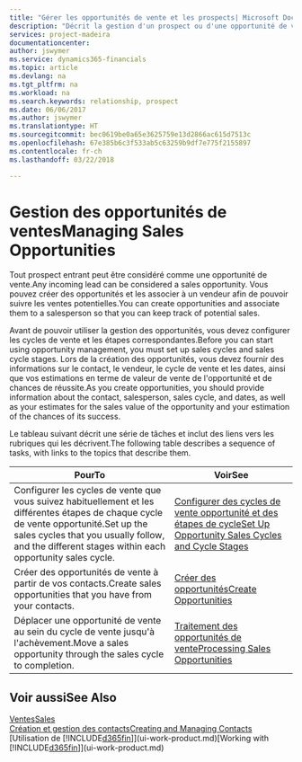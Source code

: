```yaml
---
title: "Gérer les opportunités de vente et les prospects| Microsoft Docs"
description: "Décrit la gestion d'un prospect ou d'une opportunité de ventes entrant dans Finance and Operations, Business edition, et l'association de l'opportunité à un vendeur pour effectuer le suivi des ventes potentielles."
services: project-madeira
documentationcenter: 
author: jswymer
ms.service: dynamics365-financials
ms.topic: article
ms.devlang: na
ms.tgt_pltfrm: na
ms.workload: na
ms.search.keywords: relationship, prospect
ms.date: 06/06/2017
ms.author: jswymer
ms.translationtype: HT
ms.sourcegitcommit: bec0619be0a65e3625759e13d2866ac615d7513c
ms.openlocfilehash: 67e385b6c3f533ab5c63259b9df7e775f2155897
ms.contentlocale: fr-ch
ms.lasthandoff: 03/22/2018

---
```

# <a name="managing-sales-opportunities"></a><span data-ttu-id="e2542-103">Gestion des opportunités de ventes</span><span class="sxs-lookup"><span data-stu-id="e2542-103">Managing Sales Opportunities</span></span>
<span data-ttu-id="e2542-104">Tout prospect entrant peut être considéré comme une opportunité de vente.</span><span class="sxs-lookup"><span data-stu-id="e2542-104">Any incoming lead can be considered a sales opportunity.</span></span> <span data-ttu-id="e2542-105">Vous pouvez créer des opportunités et les associer à un vendeur afin de pouvoir suivre les ventes potentielles.</span><span class="sxs-lookup"><span data-stu-id="e2542-105">You can create opportunities and associate them to a salesperson so that you can keep track of potential sales.</span></span>

<span data-ttu-id="e2542-106">Avant de pouvoir utiliser la gestion des opportunités, vous devez configurer les cycles de vente et les étapes correspondantes.</span><span class="sxs-lookup"><span data-stu-id="e2542-106">Before you can start using opportunity management, you must set up sales cycles and sales cycle stages.</span></span> <span data-ttu-id="e2542-107">Lors de la création des opportunités, vous devez fournir des informations sur le contact, le vendeur, le cycle de vente et les dates, ainsi que vos estimations en terme de valeur de vente de l'opportunité et de chances de réussite.</span><span class="sxs-lookup"><span data-stu-id="e2542-107">As you create opportunities, you should provide information about the contact, salesperson, sales cycle, and dates, as well as your estimates for the sales value of the opportunity and your estimation of the chances of its success.</span></span>

<span data-ttu-id="e2542-108">Le tableau suivant décrit une série de tâches et inclut des liens vers les rubriques qui les décrivent.</span><span class="sxs-lookup"><span data-stu-id="e2542-108">The following table describes a sequence of tasks, with links to the topics that describe them.</span></span>

| <span data-ttu-id="e2542-109">Pour</span><span class="sxs-lookup"><span data-stu-id="e2542-109">To</span></span> | <span data-ttu-id="e2542-110">Voir</span><span class="sxs-lookup"><span data-stu-id="e2542-110">See</span></span> |
| --- | --- |
| <span data-ttu-id="e2542-111">Configurer les cycles de vente que vous suivez habituellement et les différentes étapes de chaque cycle de vente opportunité.</span><span class="sxs-lookup"><span data-stu-id="e2542-111">Set up the sales cycles that you usually follow, and the different stages within each opportunity sales cycle.</span></span> |[<span data-ttu-id="e2542-112">Configurer des cycles de vente opportunité et des étapes de cycle</span><span class="sxs-lookup"><span data-stu-id="e2542-112">Set Up Opportunity Sales Cycles and Cycle Stages</span></span>](marketing-how-setup-opportunity-sales-cycles-stages.md) |
| <span data-ttu-id="e2542-113">Créer des opportunités de vente à partir de vos contacts.</span><span class="sxs-lookup"><span data-stu-id="e2542-113">Create sales opportunities that you have from your contacts.</span></span> |[<span data-ttu-id="e2542-114">Créer des opportunités</span><span class="sxs-lookup"><span data-stu-id="e2542-114">Create Opportunities</span></span>](marketing-how-create-opportunities.md) |
| <span data-ttu-id="e2542-115">Déplacer une opportunité de vente au sein du cycle de vente jusqu'à l'achèvement.</span><span class="sxs-lookup"><span data-stu-id="e2542-115">Move a sales opportunity through the sales cycle to completion.</span></span> |[<span data-ttu-id="e2542-116">Traitement des opportunités de vente</span><span class="sxs-lookup"><span data-stu-id="e2542-116">Processing Sales Opportunities</span></span>](marketing-processing-sales-opportunities.md) |

## <a name="see-also"></a><span data-ttu-id="e2542-117">Voir aussi</span><span class="sxs-lookup"><span data-stu-id="e2542-117">See Also</span></span>
[<span data-ttu-id="e2542-118">Ventes</span><span class="sxs-lookup"><span data-stu-id="e2542-118">Sales</span></span>](sales-manage-sales.md)  
[<span data-ttu-id="e2542-119">Création et gestion des contacts</span><span class="sxs-lookup"><span data-stu-id="e2542-119">Creating and Managing Contacts</span></span>](marketing-contacts.md)  
<span data-ttu-id="e2542-120">[Utilisation de [!INCLUDE[d365fin](includes/d365fin_md.md)]](ui-work-product.md)</span><span class="sxs-lookup"><span data-stu-id="e2542-120">[Working with [!INCLUDE[d365fin](includes/d365fin_md.md)]](ui-work-product.md)</span></span>

